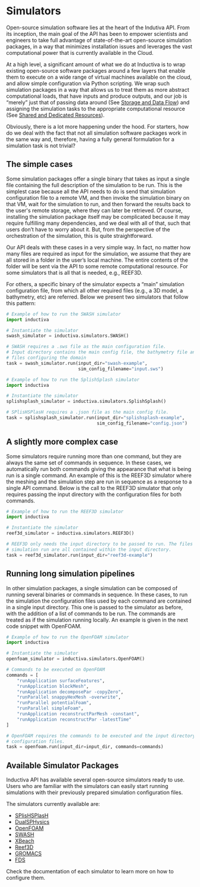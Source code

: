 # Simulators

Open-source simulation software lies at the heart of the Indutiva API. From its
inception, the main goal of the API has been to empower scientists and engineers
to take full advantage of state-of-the-art open-source simulation packages, in a
way that minimizes installation issues and leverages the vast computational power
that is currently available in the Cloud. 

At a high level, a significant amount of what we do at Inductiva is to wrap existing 
open-source software packages around a few layers that enable them to execute on
a wide range of virtual machines available on the cloud, and allow simple configuration 
via Python scripting. We wrap such simulation packages in a way that allows us to treat 
them as more abstract computational loads, that have inputs and produce outputs, and 
our job is “merely” just that of passing data around (See [Storage and Data Flow]()) 
and assigning the simulation tasks to the appropriate computational resource (See 
[Shared and Dedicated Resources]()).

Obviously, there is a lot more happening under the hood. For starters, how do we deal 
with the fact that not all simulation software packages work in the same way and, 
therefore, having a fully general formulation for a simulation task is not trivial? 

## The simple cases

Some simulation packages offer a single binary that takes as input a single 
file containing the full description of the simulation to be run. This is the simplest 
case because all the API needs to do is send that simulation configuration file to a 
remote VM, and then invoke the simulation binary on that VM, wait for the simulation to 
run, and then forward the results back to the user's remote storage, where they can 
later be retrieved. Of course, installing the simulation package itself may be 
complicated because it may require fulfilling many dependencies, and we deal with all 
of that, such that users don’t have to worry about it. But, from the perspective of the 
orchestration of the simulation, this is quite straightforward.

Our API deals with these cases in a very simple way. In fact, no matter how many
files are required as input for the simulation, we assume that they are all stored
in a folder in the user’s local machine. The entire contents of the folder will be
sent via the API to some remote computational resource. For some simulators that is
all that is needed, e.g., REEF3D. 


For others, a specific binary of the simulator expects a “main” simulation configuration
file, from which all other required files (e.g., a 3D model, a bathymetry, etc) are
referred. Below we present two simulators that follow this pattern:

```python
# Example of how to run the SWASH simulator
import inductiva

# Instantiate the simulator
swash_simulator = inductiva.simulators.SWASH()

# SWASH requires a .sws file as the main configuration file.
# Input directory contains the main config file, the bathymetry file and other
# files configuring the domain
task = swash_simulator.run(input_dir="swash-example",
                           sim_config_filename="input.sws")

```

```python
# Example of how to run the SplishSplash simulator
import inductiva

# Instantiate the simulator
splishsplash_simulator = inductiva.simulators.SplishSplash()

# SPlisHSPlasH requires a .json file as the main config file.
task = splishsplash_simulator.run(input_dir="splishsplash-example",
                                  sim_config_filename="config.json")
```

## A slightly more complex case

Some simulators require running more than one command, but they are
always the same set of commands in sequence. In these cases, we automatically run both 
commands giving the appearance that what is being run is a single command. An example of this is the REEF3D simulator where the meshing and the simulation step
are run in sequence as a response to a single API command. Below is the
call to the REEF3D simulator that only requires passing the input directory
with the configuration files for both commands.

```python
# Example of how to run the REEF3D simulator
import inductiva

# Instantiate the simulator
reef3d_simulator = inductiva.simulators.REEF3D()

# REEF3D only needs the input directory to be passed to run. The files for the
# simulation run are all contained within the input directory.
task = reef3d_simulator.run(input_dir="reef3d-example")
```

## Running long simulation pipelines

In other simulation packages, a single simulation can be composed of running
several binaries or commands in sequence. In these cases, to run the simulation
the configuration files used by each command are contained in a single input directory.
This one is passed to the simulator as before, with the addition of a list of
commands to be run. The commands are treated as if the simulation running
locally. An example is given in the next code snippet with OpenFOAM.

```python
# Example of how to run the OpenFOAM simulator
import inductiva

# Instantiate the simulator
openfoam_simulator = inductiva.simulators.OpenFOAM()

# Commands to be executed on OpenFOAM
commands = [
    "runApplication surfaceFeatures",
    "runApplication blockMesh",
    "runApplication decomposePar -copyZero",
    "runParallel snappyHexMesh -overwrite",
    "runParallel potentialFoam",
    "runParallel simpleFoam",
    "runApplication reconstructParMesh -constant",
    "runApplication reconstructPar -latestTime"
]

# OpenFOAM requires the commands to be executed and the input directory with all 
# configuration files.
task = openfoam.run(input_dir=input_dir, commands=commands)
```

## Available Simulator Packages

Inductiva API has available several open-source simulators ready to use. Users 
who are familiar with the simulators can easily start running simulations with 
their previously prepared simulation configuration files. 

The simulators currently available are:
- [SPlisHSPlasH](../simulators/SPlisHSPlasH)
- [DualSPHysics](../simulators/DualSPHysics)
- [OpenFOAM](../simulators/OpenFOAM)
- [SWASH](../simulators/SWASH)
- [XBeach](../simulators/XBeach)
- [Reef3D](../simulators/Reef3D)
- [GROMACS](../simulators/GROMACS)
- [FDS](../simulators/FDS)

Check the documentation of each simulator to learn more on how to configure them. 
